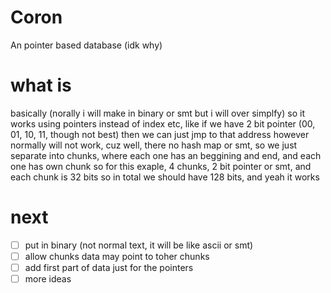 # Coron
An pointer based database (idk why)

# what is
basically (norally i will make in binary or smt but i will over simplfy)
so it works using pointers instead of index etc, like if we have 2 bit pointer (00, 01, 10, 11, though not best) then we can just jmp to that address
however normally will not work, cuz well, there no hash map or smt, so we just separate into chunks, where each one has an beggining and end, and each one has own chunk
so for this exaple, 4 chunks, 2 bit pointer or smt, and each chunk is 32 bits
so in total we should have 128 bits, and yeah it works

# next
-[ ] put in binary (not normal text, it will be like ascii or smt)
-[ ] allow chunks data may point to toher chunks
-[ ] add first part of data just for the pointers
-[ ] more ideas
